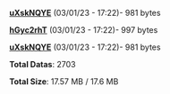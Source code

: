 [**uXskNQYE**](/data/uXskNQYE.txt) (03/01/23 - 17:22)- 981 bytes

[**hGyc2rhT**](/data/hGyc2rhT.txt) (03/01/23 - 17:22)- 997 bytes

[**uXskNQYE**](/data/uXskNQYE.txt) (03/01/23 - 17:22)- 981 bytes

**Total Datas**: 2703

**Total Size**: 17.57 MB / 17.6 MB
